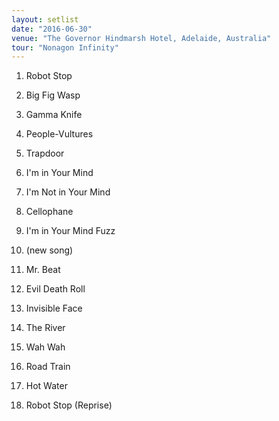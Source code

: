 ```yaml
---
layout: setlist
date: "2016-06-30"
venue: "The Governor Hindmarsh Hotel, Adelaide, Australia"
tour: "Nonagon Infinity"
---
```



 1. Robot Stop

 2. Big Fig Wasp

 3. Gamma Knife

 4. People-Vultures

 5. Trapdoor

 6. I'm in Your Mind

 7. I'm Not in Your Mind

 8. Cellophane

 9. I'm in Your Mind Fuzz

10. (new song)

11. Mr. Beat

12. Evil Death Roll

13. Invisible Face

14. The River

15. Wah Wah

16. Road Train

17. Hot Water

18. Robot Stop
    (Reprise)


